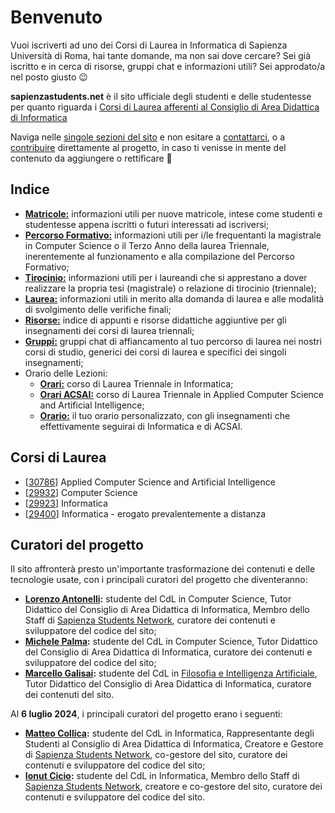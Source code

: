 # Benvenuto

Vuoi iscriverti ad uno dei Corsi di Laurea in Informatica di Sapienza Università di Roma, hai tante domande, ma non sai dove cercare? Sei già iscritto e in cerca di risorse, gruppi chat e informazioni utili? Sei approdato/a nel posto giusto 😉

**sapienzastudents.net** è il sito ufficiale degli studenti e delle studentesse per quanto riguarda i [Corsi di Laurea afferenti al Consiglio di Area Didattica di Informatica](#corsi-di-laurea)

Naviga nelle [singole sezioni del sito](#indice) e non esitare a [contattarci](#curatori-del-progetto), o a [contribuire](/contribuire) direttamente al progetto, in caso ti venisse in mente del contenuto da aggiungere o rettificare 🙂

## Indice

- **[Matricole:](/matricole)** informazioni utili per nuove matricole, intese come studenti e studentesse appena iscritti o futuri interessati ad iscriversi;
- **[Percorso Formativo:](/percorso-formativo)** informazioni utili per i/le frequentanti la magistrale in Computer Science o il Terzo Anno della laurea Triennale, inerentemente al funzionamento e alla compilazione del Percorso Formativo;
- **[Tirocinio:](/tirocinio)** informazioni utili per i laureandi che si apprestano a dover realizzare la propria tesi (magistrale) o relazione di tirocinio (triennale);
- **[Laurea:](/laurea)** informazioni utili in merito alla domanda di laurea e alle modalità di svolgimento delle verifiche finali;
- **[Risorse:](/risorse)** indice di appunti e risorse didattiche aggiuntive per gli insegnamenti dei corsi di laurea triennali;
- **[Gruppi:](/gruppi)** gruppi chat di affiancamento al tuo percorso di laurea nei nostri corsi di studio, generici dei corsi di laurea e specifici dei singoli insegnamenti;
- Orario delle Lezioni:
  - **[Orari:](/orari)** corso di Laurea Triennale in Informatica;
  - **[Orari ACSAI:](/orari/acsai)** corso di Laurea Triennale in Applied Computer Science and Artificial Intelligence;
  - **[Orario:](/orario)** il tuo orario personalizzato, con gli insegnamenti che effettivamente seguirai di Informatica e di ACSAI.

## Corsi di Laurea

- [[30786](https://uniroma1-30786.sapienzastudents.net/home)] Applied Computer Science and Artificial Intelligence
- [[29932](https://uniroma1-29932.sapienzastudents.net/home)] Computer Science
- [[29923](https://uniroma1-29923.sapienzastudents.net/home)] Informatica
- [[29400](https://uniroma1-29400.sapienzastudents.net/home)] Informatica - erogato prevalentemente a distanza

## Curatori del progetto

Il sito affronterà presto un'importante trasformazione dei contenuti e delle tecnologie usate, con i principali curatori del progetto che diventeranno:

- **[Lorenzo Antonelli](https://github.com/Lorenzoantonelli):** studente del CdL in Computer Science, Tutor Didattico del Consiglio di Area Didattica di Informatica, Membro dello Staff di [Sapienza Students Network](https://hub.sapienzastudents.net/), curatore dei contenuti e sviluppatore del codice del sito;
- **[Michele Palma](https://github.com/palmaaaa):** studente del CdL in Computer Science, Tutor Didattico del Consiglio di Area Didattica di Informatica, curatore dei contenuti e sviluppatore del codice del sito;
- **[Marcello Galisai](https://github.com/marcellogalisai):** studente del CdL in [Filosofia e Intelligenza Artificiale](https://corsidilaurea.uniroma1.it/it/corso/2023/31774/home), Tutor Didattico del Consiglio di Area Didattica di Informatica, curatore dei contenuti del sito.

Al **6 luglio 2024**, i principali curatori del progetto erano i seguenti:

- **[Matteo Collica](https://github.com/matypist):** studente del CdL in Informatica, Rappresentante degli Studenti al Consiglio di Area Didattica di Informatica, Creatore e Gestore di [Sapienza Students Network](https://hub.sapienzastudents.net/), co-gestore del sito, curatore dei contenuti e sviluppatore del codice del sito;
- **[Ionut Cicio](https://github.com/CuriousCI):** studente del CdL in Informatica, Membro dello Staff di [Sapienza Students Network](https://hub.sapienzastudents.net/), creatore e co-gestore del sito, curatore dei contenuti e sviluppatore del codice del sito.